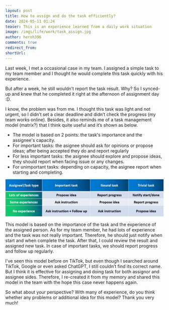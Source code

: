 ```yaml
---
layout: post
title: How to assign and do the task efficiently?
date: 2024-05-11 01:24
teaser: This is an experience learned from a daily work situation
image: /imgs/life/work/task_assign.jpg
author: heroh396
comments: true
redirect_from:
shortUrl:
---
```


Last week, I met a occasional case in my team. I assigned a simple task to my team member and I thought he would complete this task quickly with his experience.

But after a week, he still wouldn’t report the task result. Why? So I synced-up and knew that he completed it right at the afternoon of assignment day :D.

I know, the problem was from me. I thought this task was light and not urgent, so I didn’t set a clear deadline and didn’t check the progress (my team works online). Besides, it also reminds me of a task management model (matrix?) that I think quite useful and it’s shown as below.

- The model is based on 2 points: the task's importance and the assignee's capacity.
- For important tasks: the asignee should ask for opinions or propose ideas; after being accepted they do and report regularly
- For less important tasks: the asignee should explore and propose ideas, they should report when facing issue or any changes.
- For unimportant tasks: depending on capacity, the asignee report when starting and completing.

![task assign table](/imgs/life/work/task_assign_table.jpg)


This model is based on the importance of the task and the experience of the assigned person. As for my team member, he had lots of experience and the task was not really important. Therefore, he should just notify when start and when complete the task. After that, I could review the result and assigned new task. In case of important tasks, we should report progress and follow up regularly.

I've seen this model before on TikTok, but even though I searched around TikTok, Google or even asked ChatGPT, I still couldn’t find its correct name. But I think it is effective for assigning and doing task for both assignor and assignee sides. Therefore, I re-created it from my memory and shared this model in the team with the hope this case never happens again.

So what about your perspective? With many of experience, do you think whether any problems or additional idea for this model? Thank you very much!